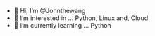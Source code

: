 - 👋 Hi, I’m @Johnthewang
- 👀 I’m interested in ... Python, Linux and, Cloud
- 🌱 I’m currently learning ... Python

<!---
Johnthewang/Johnthewang is a ✨ special ✨ repository because its `README.md` (this file) appears on your GitHub profile.
You can click the Preview link to take a look at your changes.
--->
